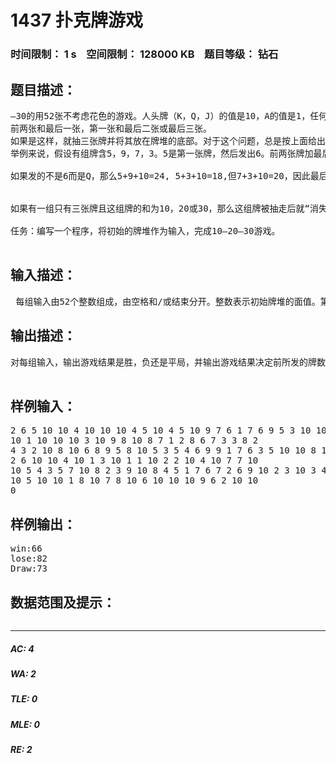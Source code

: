 # 1437 扑克牌游戏   
### 时间限制： 1 s&nbsp;&nbsp;&nbsp;&nbsp;空间限制： 128000 KB&nbsp;&nbsp;&nbsp;&nbsp;题目等级： 钻石  
## 题目描述：  

<pre>
—30的用52张不考虑花色的游戏。人头牌（K，Q，J）的值是10，A的值是1，任何其他牌的值是它们的面值（如2，3，4等）。牌从牌堆的顶端发起，先发7张牌，从左至右形成七组，当给最右边一组发了一张牌后，下一张牌就应发最左边的一组。每个一组发一张牌时，查看这组牌以下的组合的总合是否为10，20，或者30。
前两张和最后一张，第一张和最后二张或最后三张。
如果是这样，就抽三张牌并将其放在牌堆的底部。对于这个问题，总是按上面给出的顺序查看牌。按牌在组中出现的顺序将它们取出来并放在牌堆的底部。当抽出三张牌时，又可能出现三张可以抽出的牌。如果是这样，再将它们抽出。如此重复直至再也不能从这组牌抽出符合条件的牌为止。
举例来说，假设有组牌含5，9，7，3。5是第一张牌，然后发出6。前两张牌加最后一张牌（5+9+6）等于20。抽出这三张牌后这组牌变成7，3。而牌堆的最底部变为6，6上面的一张牌是9，9上面的一张牌是5。
 
如果发的不是6而是Q，那么5+9+10=24, 5+3+10=18,但7+3+10=20，因此最后三张牌可以抽走，剩下5，9。
 
 
如果有一组只有三张牌且这组牌的和为10，20或30，那么这组牌被抽走后就“消失”了。这就是说，随后的发牌将跳过现在成为空的这组牌的位置。当所有的牌组都消失，你就获胜。当你无牌可发时，你游戏失败。当前两种情况都不发生时，出现平局。
 
任务：编写一个程序，将初始的牌堆作为输入，完成10—20—30游戏。

</pre>
  
  
## 输入描述：  

<pre>
 每组输入由52个整数组成，由空格和/或结束分开。整数表示初始牌堆的面值。第一个整数是牌堆的最顶端的牌。在最后一张牌后输入0标志输入结束。
</pre>
  
  
## 输出描述：  

<pre>
对每组输入，输出游戏结果是胜，负还是平局，并输出游戏结果决定前所发的牌数。（假如游戏状态发生重复，意味着平局）使用“输出样例”部分的格式输出。
 
</pre>
  
  
## 样例输入：  

<pre>
2 6 5 10 10 4 10 10 10 4 5 10 4 5 10 9 7 6 1 7 6 9 5 3 10 10 4 10 9 2 1
10 1 10 10 10 3 10 9 8 10 8 7 1 2 8 6 7 3 3 8 2 
4 3 2 10 8 10 6 8 9 5 8 10 5 3 5 4 6 9 9 1 7 6 3 5 10 10 8 10 9 10 10 7
2 6 10 10 4 10 1 3 10 1 1 10 2 2 10 4 10 7 7 10
10 5 4 3 5 7 10 8 2 3 9 10 8 4 5 1 7 6 7 2 6 9 10 2 3 10 3 4 4 9 10 1 1
10 5 10 10 1 8 10 7 8 10 6 10 10 10 9 6 2 10 10
0
</pre>
  
  
## 样例输出：  

<pre>
win:66
lose:82
Draw:73
</pre>
  
  
## 数据范围及提示：  

<pre>
</pre>
  
  
***  

##### AC: 4  
##### WA: 2  
##### TLE: 0  
##### MLE: 0  
##### RE: 2  
